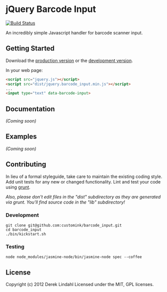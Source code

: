 # jQuery Barcode Input

[![Build Status](https://secure.travis-ci.org/customink/barcode_input.png)](http://travis-ci.org/customink/barcode_input)

An incredibly simple Javascript handler for barcode scanner input.

## Getting Started
Download the [production version][min] or the [development version][max].

In your web page:

```html
<script src="jquery.js"></script>
<script src="dist/jquery.barcode_input.min.js"></script>
...
<input type="text" data-barcode-input>
```

## Documentation

_(Coming soon)_

## Examples

_(Coming soon)_

## Contributing

In lieu of a formal styleguide, take care to maintain the existing coding style.
Add unit tests for any new or changed functionality.
Lint and test your code using [grunt].

_Also, please don't edit files in the "dist" subdirectory as they are
generated via grunt. You'll find source code in the "lib" subdirectory!_

### Development

    git clone git@github.com:customink/barcode_input.git
    cd barcode_input
    ./bin/kickstart.sh

### Testing

    node node_modules/jasmine-node/bin/jasmine-node spec --coffee

## License

Copyright (c) 2012 Derek Lindahl
Licensed under the MIT, GPL licenses.

[min]: https://raw.github.com/customink/jquery.barcode_input/master/dist/jquery.barcode_input.min.js
[max]: https://raw.github.com/customink/jquery.barcode_input/master/dist/jquery.barcode_input.js
[grunt]: https://github.com/cowboy/grunt